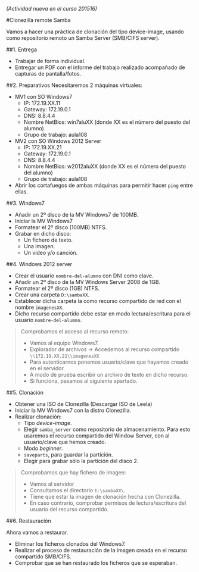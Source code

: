 *(Actividad nueva en el curso 201516)*

#Clonezilla remote Samba

Vamos a hacer una práctica de clonación del tipo device-image, usando 
como repositorio remoto un Samba Server (SMB/CIFS server).

##1. Entrega

* Trabajar de forma individual.
* Entregar un PDF con el informe del trabajo realizado acompañado de capturas
de pantalla/fotos.

##2. Preparativos
Necesitaremos 2 máquinas virtuales:
* MV1 con SO Windows7
    * IP: 172.19.XX.11
    * Gateway: 172.19.0.1
    * DNS: 8.8.4.4
    * Nombre NetBios: win7aluXX (donde XX es el número del puesto del alumno)
    * Grupo de trabajo: aula108
* MV2 con SO Windows 2012 Server
    * IP: 172.19.XX.21
    * Gateway: 172.19.0.1
    * DNS: 8.8.4.4
    * Nombre NetBios: w2012aluXX (donde XX es el número del puesto del alumno)
    * Grupo de trabajo: aula108
* Abrir los cortafuegos de ambas máquinas para permitir hacer `ping` entre ellas.

##3. Windows7
* Añadir un 2º disco de la MV Windows7 de 100MB.
* Iniciar la MV Windows7
* Formatear el 2º disco (100MB) NTFS.
* Grabar en dicho disco:
    * Un fichero de texto.
    * Una imagen.
    * Un vídeo y/o canción.

##4. Windows 2012 server
* Crear el usuario `nombre-del-alumno` con DNI como clave.
* Añadir un 2º disco de la MV Windows Server 2008 de 1GB.
* Formatear el 2º disco (1GB) NTFS.
* Crear una carpeta `D:\sambaXX`.
* Establecer dicha carpeta la como recurso compartido de red con el nombre `imagenesXX`.
* Dicho recurso compartido debe estar en modo lectura/escritura para el usuario `nombre-del-alumno`.

> Comprobamos el acceso al recurso remoto:
> * Vamos al equipo Windows7.
> * Explorador de archivos -> Accedemos al recurso compartido `\\172.19.XX.21\\imagenesXX`
> * Para autenticarnos ponemos usuario/clave que hayamos creado en el servidor.
> * A modo de prueba escribir un archivo de texto en dicho recurso.
> * Si funciona, pasamos al siguiente apartado.

##5. Clonación
* Obtener una ISO de Clonezilla (Descargar ISO de Leela)
* Iniciar la MV Windows7 con la distro Clonezilla.
* Realizar clonación:
    * Tipo *device-image*.
    * Elegir `samba_server` como repositorio de almacenamiento. Para esto usaremos el recurso
    compartido del Window Server, con al usuario/clave que hemos creado.
    * Modo *beginner*.
    * `saveparts`, para guardar la partición.
    * Elegir para grabar sólo la partición del disco 2.

> Comprobamos que hay fichero de imagen:
> * Vamos al servidor
> * Consultamos el directorio `E:\sambaXX\`.
> * Tiene que estar la imagen de clonación hecha con Clonezilla.
> * En caso contrario, comprobar permisos de lectura/escritura del usuario del recurso compartido.

##6. Restauración

Ahora vamos a restaurar.
* Eliminar los ficheros clonados del Windows7.
* Realizar el proceso de restauración de la imagen creada en el recurso compartido SMB/CIFS.
* Comprobar que se han restaurado los ficheros que se esperaban.
